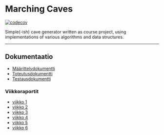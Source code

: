 Marching Caves
==============
[![codecov](https://codecov.io/gh/Kailari/marching-caves/branch/master/graph/badge.svg)](https://codecov.io/gh/Kailari/marching-caves)

Simple(-ish) cave generator written as course project, using implementations of various algorithms and data structures.

--------------
Dokumentaatio
-------------
- [Määrittelydokumentti](./dokumentaatio/määrittely.md)
- [Toteutusdokumentti](./dokumentaatio/toteutus.md)
- [Testausdokumentti](./dokumentaatio/testaus.md)

### Viikkoraportit
 - [viikko 1](./dokumentaatio/viikko_1.md)
 - [viikko 2](./dokumentaatio/viikko_2.md)
 - [viikko 3](./dokumentaatio/viikko_3.md)
 - [viikko 4](./dokumentaatio/viikko_4.md)
 - [viikko 5](./dokumentaatio/viikko_5.md)
 - [viikko 6](./dokumentaatio/viikko_6.md)
